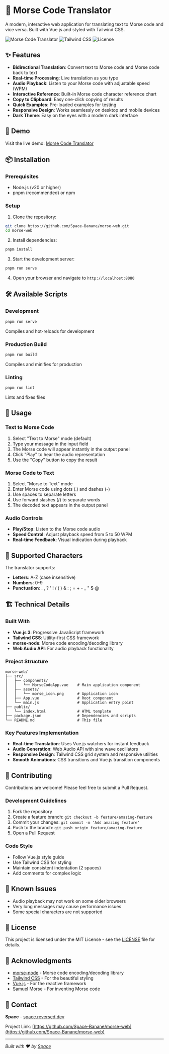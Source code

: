 # 🎵 Morse Code Translator

A modern, interactive web application for translating text to Morse code and vice versa. Built with Vue.js and styled with Tailwind CSS.

![Morse Code Translator](https://img.shields.io/badge/Vue.js-3.x-4FC08D?style=for-the-badge&logo=vue.js&logoColor=white)
![Tailwind CSS](https://img.shields.io/badge/Tailwind_CSS-38B2AC?style=for-the-badge&logo=tailwind-css&logoColor=white)
![License](https://img.shields.io/badge/License-MIT-blue?style=for-the-badge)

## ✨ Features

- **Bidirectional Translation**: Convert text to Morse code and Morse code back to text
- **Real-time Processing**: Live translation as you type
- **Audio Playback**: Listen to your Morse code with adjustable speed (WPM)
- **Interactive Reference**: Built-in Morse code character reference chart
- **Copy to Clipboard**: Easy one-click copying of results
- **Quick Examples**: Pre-loaded examples for testing
- **Responsive Design**: Works seamlessly on desktop and mobile devices
- **Dark Theme**: Easy on the eyes with a modern dark interface

## 🚀 Demo

Visit the live demo: [Morse Code Translator](https://morse-web.reversed.dev)

## 📦 Installation

### Prerequisites

- Node.js (v20 or higher)
- pnpm (recommended) or npm

### Setup

1. Clone the repository:
```bash
git clone https://github.com/Space-Banane/morse-web.git
cd morse-web
```

2. Install dependencies:
```bash
pnpm install
```

3. Start the development server:
```bash
pnpm run serve
```

4. Open your browser and navigate to `http://localhost:8080`

## 🛠️ Available Scripts

### Development
```bash
pnpm run serve
```
Compiles and hot-reloads for development

### Production Build
```bash
pnpm run build
```
Compiles and minifies for production

### Linting
```bash
pnpm run lint
```
Lints and fixes files

## 📖 Usage

### Text to Morse Code
1. Select "Text to Morse" mode (default)
2. Type your message in the input field
3. The Morse code will appear instantly in the output panel
4. Click "Play" to hear the audio representation
5. Use the "Copy" button to copy the result

### Morse Code to Text
1. Select "Morse to Text" mode
2. Enter Morse code using dots (.) and dashes (-)
3. Use spaces to separate letters
4. Use forward slashes (/) to separate words
5. The decoded text appears in the output panel

### Audio Controls
- **Play/Stop**: Listen to the Morse code audio
- **Speed Control**: Adjust playback speed from 5 to 50 WPM
- **Real-time Feedback**: Visual indication during playback

## 🎯 Supported Characters

The translator supports:
- **Letters**: A-Z (case insensitive)
- **Numbers**: 0-9
- **Punctuation**: . , ? ' ! / ( ) & : ; = + - _ " $ @

## 🏗️ Technical Details

### Built With
- **Vue.js 3**: Progressive JavaScript framework
- **Tailwind CSS**: Utility-first CSS framework
- **morse-node**: Morse code encoding/decoding library
- **Web Audio API**: For audio playback functionality

### Project Structure
```
morse-web/
├── src/
│   ├── components/
│   │   └── MorseCodeApp.vue    # Main application component
│   ├── assets/
│   │   └── morse_icon.png      # Application icon
│   ├── App.vue                 # Root component
│   └── main.js                 # Application entry point
├── public/
│   └── index.html              # HTML template
├── package.json                # Dependencies and scripts
└── README.md                   # This file
```

### Key Features Implementation
- **Real-time Translation**: Uses Vue.js watchers for instant feedback
- **Audio Generation**: Web Audio API with sine wave oscillators
- **Responsive Design**: Tailwind CSS grid system and responsive utilities
- **Smooth Animations**: CSS transitions and Vue.js transition components

## 🤝 Contributing

Contributions are welcome! Please feel free to submit a Pull Request.

### Development Guidelines
1. Fork the repository
2. Create a feature branch: `git checkout -b feature/amazing-feature`
3. Commit your changes: `git commit -m 'Add amazing feature'`
4. Push to the branch: `git push origin feature/amazing-feature`
5. Open a Pull Request

### Code Style
- Follow Vue.js style guide
- Use Tailwind CSS for styling
- Maintain consistent indentation (2 spaces)
- Add comments for complex logic

## 🐛 Known Issues

- Audio playback may not work on some older browsers
- Very long messages may cause performance issues
- Some special characters are not supported

## 📝 License

This project is licensed under the MIT License - see the [LICENSE](LICENSE) file for details.

## 🙏 Acknowledgments

- [morse-node](https://github.com/ozdemirburak/morse-node) - Morse code encoding/decoding library
- [Tailwind CSS](https://tailwindcss.com/) - For the beautiful styling
- [Vue.js](https://vuejs.org/) - For the reactive framework
- Samuel Morse - For inventing Morse code

## 📧 Contact

**Space** - [space.reversed.dev](https://space.reversed.dev)

Project Link: [https://github.com/Space-Banane/morse-web](https://github.com/Space-Banane/morse-web)

---

*Built with ❤️ by [Space](https://space.reversed.dev)*
